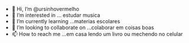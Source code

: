 - 👋 Hi, I’m @ursinhovermelho
- 👀 I’m interested in ... estudar musica
- 🌱 I’m currently learning ...materias escolares
- 💞️ I’m looking to collaborate on ...colaborar em coisas boas 
- 📫 How to reach me ...em casa lendo um livro ou mechendo no celular

<!---
ursinhovermelho/ursinhovermelho is a ✨ special ✨ repository because its `README.md` (this file) appears on your GitHub profile.
You can click the Preview link to take a look at your changes.
--->
